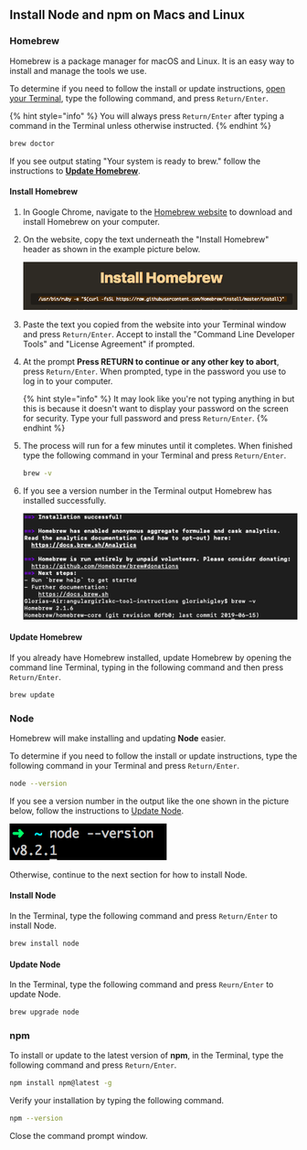 ## Install Node and npm on Macs and Linux

### Homebrew

Homebrew is a package manager for macOS and Linux. It is an easy way to install and manage the tools we use. 

To determine if you need to follow the install or update instructions, [open your Terminal](https://www.wikihow.com/Open-a-Terminal-Window-in-Mac), type the following command, and press `Return/Enter`. 

{% hint style="info" %}
You will always press `Return/Enter` after typing a command in the Terminal unless otherwise instructed.
{% endhint %}

```bash
brew doctor
```

If you see output stating "Your system is ready to brew." follow the instructions to [**Update Homebrew**](#update-homebrew).

#### Install Homebrew

1. In Google Chrome, navigate to the [Homebrew website](https://brew.sh/) to download and install Homebrew on your computer. 

1. On the website, copy the text underneath the "Install Homebrew" header as shown in the example picture below.

   ![Install command to copy for Homebrew](../.gitbook/assets/homebrew.png)

1. Paste the text you copied from the website into your Terminal window and press `Return/Enter`. Accept to install the "Command Line Developer Tools" and "License Agreement" if prompted.

1. At the prompt **Press RETURN to continue or any other key to abort**, press `Return/Enter`. When prompted, type in the password you use to log in to your computer.

   {% hint style="info" %}
It may look like you're not typing anything in but this is because it doesn't want to display your password on the screen for security. Type your full password and press `Return/Enter`.
   {% endhint %}

1. The process will run for a few minutes until it completes. When finished type the following command in your Terminal and press `Return/Enter`.

   ```bash
   brew -v
   ```

1. If you see a version number in the Terminal output Homebrew has installed successfully. 

   ![Successful installation of Homebrew with version check](../.gitbook/assets/brew_done.png)

#### Update Homebrew

If you already have Homebrew installed, update Homebrew by opening the command line Terminal, typing in the following command and then press `Return/Enter`.

```bash
brew update
```


### Node

Homebrew will make installing and updating **Node** easier. 

To determine if you need to follow the install or update instructions, type the following command in your Terminal and press `Return/Enter`. 

```bash
node --version
```

If you see a version number in the output like the one shown in the picture below, follow the instructions to [Update Node](#update-node). 

![Node version successful output](../.gitbook/assets/node-version.png)

Otherwise, continue to the next section for how to install Node. 

#### Install Node

In the Terminal, type the following command and press `Return/Enter` to install Node.

```bash
brew install node
```

#### Update Node

In the Terminal, type the following command and press `Reurn/Enter` to update Node.

```bash
brew upgrade node
```



### npm

To install or update to the latest version of **npm**, in the Terminal, type the following command and press `Return/Enter`.

```bash
npm install npm@latest -g
```

Verify your installation by typing the following command.

```bash
npm --version
```

Close the command prompt window.

